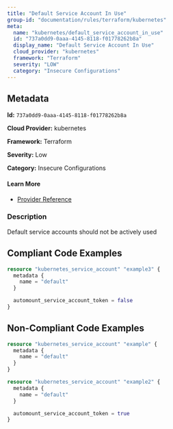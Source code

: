 ```yaml
---
title: "Default Service Account In Use"
group-id: "documentation/rules/terraform/kubernetes"
meta:
  name: "kubernetes/default_service_account_in_use"
  id: "737a0dd9-0aaa-4145-8118-f01778262b8a"
  display_name: "Default Service Account In Use"
  cloud_provider: "kubernetes"
  framework: "Terraform"
  severity: "LOW"
  category: "Insecure Configurations"
---
```

## Metadata

**Id:** `737a0dd9-0aaa-4145-8118-f01778262b8a`

**Cloud Provider:** kubernetes

**Framework:** Terraform

**Severity:** Low

**Category:** Insecure Configurations

#### Learn More

 - [Provider Reference](https://registry.terraform.io/providers/hashicorp/kubernetes/latest/docs/resources/service_account#automount_service_account_token)

### Description

 Default service accounts should not be actively used


## Compliant Code Examples
```terraform
resource "kubernetes_service_account" "example3" {
  metadata {
    name = "default"
  }

  automount_service_account_token = false
}

```
## Non-Compliant Code Examples
```terraform
resource "kubernetes_service_account" "example" {
  metadata {
    name = "default"
  }
}

resource "kubernetes_service_account" "example2" {
  metadata {
    name = "default"
  }

  automount_service_account_token = true
}

```
